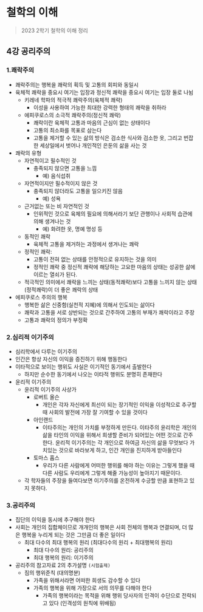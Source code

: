 # 철학의 이해

> 2023 2학기 철학의 이해 정리

## 4강 공리주의
### 1.쾌락주의
- 쾌락주의는 행복을 쾌락의 획득 및 고통의 회피와 동일시
- 육체적 쾌락을 중요시 여기는 입장과 정신적 쾌락을 중요시 여기는 입장 둘로 나뉨
  - 키레네 학파의 적극적 쾌락주의(육체적 쾌락)
    - 이성을 사용하여 가능한 최대한 강력한 형태의 쾌락을 취하라
  - 에피쿠로스의 소극적 쾌락주의(정신적 쾌락)
    - 쾌락이란 육체적 고통과 마음의 근심이 없는 상태이다
    - 고통의 최소화를 목표로 삼는다
    - 고통을 제거할 수 있는 삶의 방식은 검소한 식사와 검소한 옷, 그리고 번잡한 세상일에서 벗어나 개인적인 은둔의 삶을 사는 것
- 쾌락의 유형
  - 자연적이고 필수적인 것
    - 충족되지 않으면 고통을 느낌
      - 예) 음식섭취
  - 자연적이지만 필수적이지 않은 것
    - 충족되지 않더라도 고통을 일으키진 않음
      - 예) 성욕
  - 근거없는 또는 비 자연적인 것
    - 인위적인 것으로 육체의 필요에 의해서라기 보단 관행이나 사회적 습관에 의해 생겨나는 것
      - 예) 화려한 옷, 명예 명성 등
  - 동적인 쾌락
    - 육체적 고통을 제거하는 과정에서 생겨나는 쾌락
  - 정적인 쾌락: 
    - 고통이 전혀 없는 상태를 안정적으로 유지하는 것을 의미
    - 정적인 쾌락 중 정신적 쾌락에 해당하는 고요한 마음의 상태는 성공한 삶에 이르는 열쇠가 된다. 
  - 적극적인 의미에서 쾌락을 느끼는 상태(동적쾌락)보다 고통을 느끼지 않는 상태(정적쾌락)이 더 좋은 쾌락의 상태
- 에피쿠로스 주의의 행복
  - 행복한 삶은 신중함(실천적 지혜)에 의해서 인도되는 삶이다
  - 쾌락과 고통을 서로 상반되는 것으로 간주하여 고통의 부재가 쾌락이라고 주장
  - 고통과 쾌락의 정의가 부정확
### 2.심리적 이기주의
- 심리학에서 다루는 이기주의
- 인간은 항상 자신의 이익을 증진하기 위해 행동한다
- 이타적으로 보이는 행위도 사실은 이기적인 동기에서 출발한다
  - 하지만 순수한 동기에서 나오는 이타적 행위도 분명히 존재한다
- 윤리적 이기주의
  - 윤리적 이기주의 사상가
    - 로버트 올슨
      - 개인은 각자 자신에게 최선이 되는 장기적인 이익을 이성적으로 추구할 때 사회의 발전에 가장 잘 기여할 수 있을 것이다
    - 아인랜드
      - 이타주의는 개인의 가치를 부정하게 만든다. 이타주의 윤리학은 개인의 삶을 타인의 이익을 위해서 희생할 준비가 되어있는 어떤 것으로 간주한다. 윤리적 이기주의는 각 개인으로 하여금 자신의 삶을 무엇보다 가치있는 것으로 바라보게 하고, 인간 개인을 진지하게 받아들인다
    - 토마스 홉스
      - 우리가 다른 사람에게 어떠한 행위를 해야 하는 이유는 그렇게 했을 때 다른 사람도 우리에게 그렇게 해줄 가능성이 높아지기 때문이다.
  - 각 학자들의 주장을 들여다보면 이기주의를 온전하게 수긍할 만큼 표현하고 있지 못하다.
### 3.공리주의
- 집단의 이익을 동시에 추구해야 한다
- 사회는 개인의 집합체이므로 개개인의 행복은 사회 전체의 행복과 연결되며, 더 많은 행복을 누리게 되는 것은 그만큼 더 좋은 일이다
  - 최대 다수의 최대 행복의 원리 (최대다수의 원리 + 최대행복의 원리)
    - 최대 다수의 원리: 공리주의
    - 최대 행복의 원리: 이기주의
- 공리주의 참고자료 2의 추가설명 `(시험출제)`
  - 짐의 행위준칙 (대의명분)
    - 가족을 위해서라면 어떠한 희생도 감수할 수 있다
    - 가족의 행복을 위해 가장으로 서의 의무를 다해야 한다
      - 가족의 행복이라는 목적을 위해 행위 당사자의 인격이 수단으로 전락되고 있다 (인격성의 원칙에 위배됨)





    

